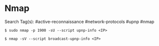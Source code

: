 # Nmap

Search Tag(s): #active-reconnaissance #network-protocols #upnp #nmap

`$ sudo nmap -p 1900 -sU --script upnp-info <IP>`

`$ nmap -sV --script broadcast-upnp-info <IP>`